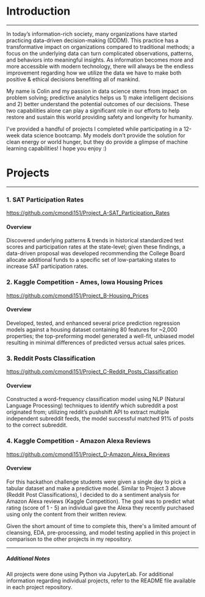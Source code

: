 # Introduction
---
In today’s information-rich society, many organizations have started practicing data-driven decision-making (DDDM). This practice has a transformative impact on organizations compared to traditional methods; a focus on the underlying data can turn complicated observations, patterns, and behaviors into meaningful insights. As information becomes more and more accessible with modern technology, there will always be the endless improvement regarding how we utilize the data we have to make both positive & ethical decisions benefiting all of mankind.

My name is Colin and my passion in data science stems from impact on problem solving; predictive analytics helps us 1) make intelligent decisions and 2) better understand the potential outcomes of our decisions. These two capabilities alone can play a significant role in our efforts to help restore and sustain this world providing safety and longevity for humanity.

I've provided a handful of projects I completed while participating in a 12-week data science bootcamp. My models don’t provide the solution for clean energy or world hunger, but they do provide a glimpse of machine learning capabilities! I hope you enjoy :)

# Projects
---
### 1. SAT Participation Rates 
https://github.com/cmondi151/Project_A-SAT_Participation_Rates

#### Overview
Discovered underlying patterns & trends in historical standardized test scores and participation rates at the state-level; given these findings, a data-driven proposal was developed recommending the College Board allocate additional funds to a specific set of low-partaking states to increase SAT participation rates.

### 2. Kaggle Competition - Ames, Iowa Housing Prices
https://github.com/cmondi151/Project_B-Housing_Prices

#### Overview
Developed, tested, and enhanced several price prediction regression models against a housing dataset containing 80 features for ~2,000 properties; the top-preforming model generated a well-fit, unbiased model resulting in minimal differences of predicted versus actual sales prices.

### 3. Reddit Posts Classification
https://github.com/cmondi151/Project_C-Reddit_Posts_Classification

#### Overview
Constructed a word-frequency classification model using NLP (Natural Language Processing) techniques to identify which subreddit a post originated from; utilizing reddit’s pushshift API to extract multiple independent subreddit feeds, the model successful matched 91% of posts to the correct subreddit.

### 4. Kaggle Competition - Amazon Alexa Reviews
https://github.com/cmondi151/Project_D-Amazon_Alexa_Reviews

#### Overview
For this hackathon challenge students were given a single day to pick a tabular dataset and make a predictive model. Similar to Project 3 above (Reddit Post Classifications), I decided to do a sentiment analysis for Amazon Alexa reviews (Kaggle Competition). The goal was to predict what rating (score of 1 - 5) an individual gave the Alexa they recently purchased using only the content from their written review.

Given the short amount of time to complete this, there's a limited amount of cleansing, EDA, pre-processing, and model testing applied in this project in comparison to the other projects in my repository.

---
##### Additional Notes
All projects were done using Python via JupyterLab. For additional information regarding individual projects, refer to the README file available in each project repository.
